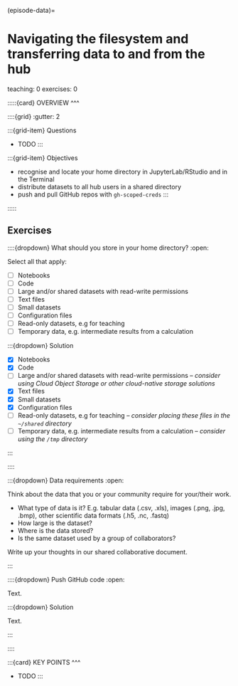 (episode-data)=
# Navigating the filesystem and transferring data to and from the hub

teaching: 0
exercises: 0

:::::{card} 
OVERVIEW
^^^

::::{grid}
:gutter: 2

:::{grid-item}
Questions

- TODO
:::

:::{grid-item}
Objectives

- recognise and locate your home directory in JupyterLab/RStudio and in the Terminal
- distribute datasets to all hub users in a shared directory
- push and pull GitHub repos with `gh-scoped-creds`
:::

:::::

## Exercises

::::{dropdown} What should you store in your home directory?
:open:

Select all that apply:

- [ ] Notebooks
- [ ] Code
- [ ] Large and/or shared datasets with read-write permissions
- [ ] Text files
- [ ] Small datasets
- [ ] Configuration files
- [ ] Read-only datasets, e.g for teaching
- [ ] Temporary data, e.g. intermediate results from a calculation

:::{dropdown} Solution

- [x] Notebooks
- [x] Code
- [ ] Large and/or shared datasets with read-write permissions – *consider using Cloud Object Storage or other cloud-native storage solutions*
- [x] Text files
- [x] Small datasets
- [x] Configuration files
- [ ] Read-only datasets, e.g for teaching – *consider placing these files in the `~/shared` directory*
- [ ] Temporary data, e.g. intermediate results from a calculation – *consider using the `/tmp` directory*

:::

::::

:::{dropdown} Data requirements
:open:

Think about the data that you or your community require for your/their work.

- What type of data is it? E.g. tabular data (.csv, .xls), images (.png, .jpg, .bmp), other scientific data formats (.h5, .nc, .fastq)
- How large is the dataset?
- Where is the data stored?
- Is the same dataset used by a group of collaborators?

Write up your thoughts in our shared collaborative document.

:::

::::{dropdown} Push GitHub code
:open:

Text.

:::{dropdown} Solution

Text.

:::

::::

:::{card} 
KEY POINTS
^^^
- TODO
:::